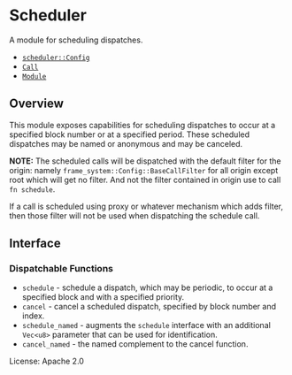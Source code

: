 # Scheduler
A module for scheduling dispatches.

- [`scheduler::Config`](https://docs.rs/pallet-scheduler/latest/pallet_scheduler/trait.Config.html)
- [`Call`](https://docs.rs/pallet-scheduler/latest/pallet_scheduler/enum.Call.html)
- [`Module`](https://docs.rs/pallet-scheduler/latest/pallet_scheduler/struct.Module.html)

## Overview

This module exposes capabilities for scheduling dispatches to occur at a
specified block number or at a specified period. These scheduled dispatches
may be named or anonymous and may be canceled.

**NOTE:** The scheduled calls will be dispatched with the default filter
for the origin: namely `frame_system::Config::BaseCallFilter` for all origin
except root which will get no filter. And not the filter contained in origin
use to call `fn schedule`.

If a call is scheduled using proxy or whatever mechanism which adds filter,
then those filter will not be used when dispatching the schedule call.

## Interface

### Dispatchable Functions

* `schedule` - schedule a dispatch, which may be periodic, to occur at a
  specified block and with a specified priority.
* `cancel` - cancel a scheduled dispatch, specified by block number and
  index.
* `schedule_named` - augments the `schedule` interface with an additional
  `Vec<u8>` parameter that can be used for identification.
* `cancel_named` - the named complement to the cancel function.

License: Apache 2.0
